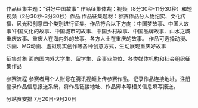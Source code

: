 作品征集主题："讲好中国故事"
作品征集体裁：视频（8分30秒-11分30秒）和短视频（2分30秒-3分30秒）作品
作品征集题材：参赛作品分人物纪实、文化传播、风光和创意四个类别进行征集。作品符合以下方向：中国梦故事、中国人故事‘中国文化的故事、中国城市的故事、中国乡村故事、中国品牌故事、山水之城重庆故事、重庆人在海内外的故事。各方人士在重庆的故事。
作品可选择动漫、沙画、MG动画、虚拟现实创作等各种创意方式，生动展现重庆好故事

征集对象
面向国内外大学生、留学生、企事业单位、各类媒体机构和社会组织征集作品

参赛流程
参赛者用个人账号在腾讯视频上传参赛作品，记录作品连接地址。注册登录作品信息报送系统，将作品链接地址、作品脚本等相关信息填写报送。

分站赛安排
7月20日-9月20日
